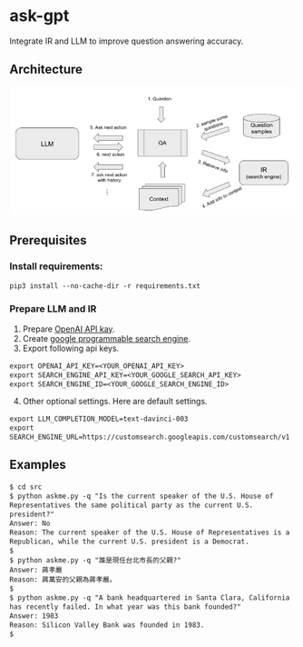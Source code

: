 # ask-gpt
Integrate IR and LLM to improve question answering accuracy.

## Architecture
![](https://github.com/yhyu/ask-gpt/blob/main/resources/images/architecture.jpg)

## Prerequisites
### Install requirements:
```
pip3 install --no-cache-dir -r requirements.txt
```

### Prepare LLM and IR  
1. Prepare [OpenAI API kay](https://platform.openai.com/account/api-keys).  
2. Create [google programmable search engine](https://programmablesearchengine.google.com/controlpanel/create).  
3. Export following api keys.
```console
export OPENAI_API_KEY=<YOUR_OPENAI_API_KEY>
export SEARCH_ENGINE_API_KEY=<YOUR_GOOGLE_SEARCH_API_KEY>
export SEARCH_ENGINE_ID=<YOUR_GOOGLE_SEARCH_ENGINE_ID>
```
4. Other optional settings. Here are default settings.
```console
export LLM_COMPLETION_MODEL=text-davinci-003
export SEARCH_ENGINE_URL=https://customsearch.googleapis.com/customsearch/v1
```

## Examples
```console
$ cd src
$ python askme.py -q "Is the current speaker of the U.S. House of Representatives the same political party as the current U.S. president?"
Answer: No
Reason: The current speaker of the U.S. House of Representatives is a Republican, while the current U.S. president is a Democrat.
$
$ python askme.py -q "誰是現任台北市長的父親?"
Answer: 蔣孝嚴
Reason: 蔣萬安的父親為蔣孝嚴。
$
$ python askme.py -q "A bank headquartered in Santa Clara, California has recently failed. In what year was this bank founded?"
Answer: 1983
Reason: Silicon Valley Bank was founded in 1983.
$
```
